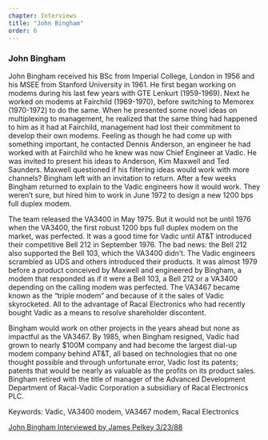 ```yaml
---
chapter: Interviews
title: "John Bingham"
order: 6
---
```


### John Bingham

John Bingham received his BSc from Imperial College, London in 1956 and his MSEE from Stanford University in 1961. He first began working on modems during his last few years with GTE Lenkurt (1959-1969). Next he worked on modems at Fairchild (1969-1970), before switching to Memorex (1970-1972) to do the same. When he presented some novel ideas on multiplexing to management, he realized that the same thing had happened to him as it had at Fairchild, management had lost their commitment to develop their own modems. Feeling as though he had come up with something important, he contacted Dennis Anderson, an engineer he had worked with at Fairchild who he knew was now Chief Engineer at Vadic. He was invited to present his ideas to Anderson, Kim Maxwell and Ted Saunders. Maxwell questioned if his filtering ideas would work with more channels? Bingham left with an invitation to return. After a few weeks Bingham returned to explain to the Vadic engineers how it would work. They weren’t sure, but hired him to work in June 1972 to design a new 1200 bps full duplex modem.

The team released the VA3400 in May 1975. But it would not be until 1976 when the VA3400, the first robust 1200 bps full duplex modem on the market, was perfected. It was a good time for Vadic until AT&T introduced their competitive Bell 212 in September 1976. The bad news: the Bell 212 also supported the Bell 103, which the VA3400 didn’t. The Vadic engineers scrambled as UDS and others introduced their products. It was almost 1979 before a product conceived by Maxwell and engineered by Bingham, a modem that responded as if it were a Bell 103, a Bell 212 or a VA3400 depending on the calling modem was perfected. The VA3467 became known as the “triple modem” and because of it the sales of Vadic skyrocketed. All to the advantage of Racal Electronics who had recently bought Vadic as a means to resolve shareholder discontent.

Bingham would work on other projects in the years ahead but none as impactful as the VA3467. By 1985, when Bingham resigned, Vadic had grown to nearly $100M company and had become the largest dial-up modem company behind AT&T, all based on technologies that no one thought possible and through unfortunate error, Vadic lost its patents; patents that would be nearly as valuable as the profits on its product sales. Bingham retired with the title of manager of the Advanced Development Department of Racal-Vadic Corporation a subsidiary of Racal Electronics PLC.

Keywords: Vadic, VA3400 modem, VA3467 modem, Racal Electronics

[John Bingham Interviewed by James Pelkey 3/23/88](https://archive.computerhistory.org/resources/access/text/2017/09/102738563-05-01-acc.pdf)
